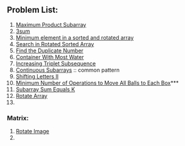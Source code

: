 ## Problem List:

1. [Maximum Product Subarray](https://leetcode.com/problems/maximum-product-subarray/description/)
2. [3sum](https://leetcode.com/problems/3sum/description/)
3. [Minimum element in a sorted and rotated array](https://www.geeksforgeeks.org/problems/minimum-element-in-a-sorted-and-rotated-array3611/1?itm_source=geeksforgeeks&itm_medium=article&itm_campaign=bottom_sticky_on_article)
4. [Search in Rotated Sorted Array](https://leetcode.com/problems/search-in-rotated-sorted-array/description/)
5. [Find the Duplicate Number](https://leetcode.com/problems/find-the-duplicate-number/description/)
6. [Container With Most Water](https://leetcode.com/problems/container-with-most-water/description/)
7. [Increasing Triplet Subsequence](https://leetcode.com/problems/increasing-triplet-subsequence?envType=study-plan-v2&envId=leetcode-75)
8. [Continuous Subarrays](https://leetcode.com/problems/continuous-subarrays/description/) :: common pattern
9. [Shifting Letters II](https://leetcode.com/problems/shifting-letters-ii/description/)
10. [Minimum Number of Operations to Move All Balls to Each Box](https://leetcode.com/problems/minimum-number-of-operations-to-move-all-balls-to-each-box/)***
11. [Subarray Sum Equals K](https://leetcode.com/problems/subarray-sum-equals-k/description/)
12. [Rotate Array](https://www.geeksforgeeks.org/problems/rotate-array-by-n-elements-1587115621/1)
13. 

### Matrix:
1. [Rotate Image](https://leetcode.com/problems/rotate-image/description/)
2. 
